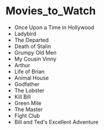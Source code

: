 # Movies_to_Watch
- Once Upon a Time in Hollywood
- Ladybird
- The Departed
- Death of Stalin
- Grumpy Old Men
- My Cousin Vinny
- Arthur
- Life of Brian
- Animal House
- Godfather
- The Lobster
- Kill Bill
- Green Mile
- The Master
- Fight Club
- Bill and Ted's Excellent Adventure
